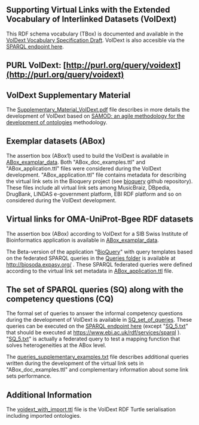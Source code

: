 ## Supporting Virtual Links with the Extended Vocabulary of Interlinked Datasets (VoIDext)

This RDF schema vocabulary (TBox) is documented and available in the [VoIDext Vocabulary Specification Draft](https://biosoda.github.io/voidext/). 
VoIDext is also accesible via the [SPARQL endpoint here](http://biosoda.expasy.org:8890/sparql).

## PURL VoIDext: [http://purl.org/query/voidext](http://purl.org/query/voidext)

## VoIDext Supplementary Material 
The [Supplementary_Material_VoIDext.pdf](Supplementary_Material_VoIDext.pdf) file describes in more details the development of VoIDext based on [SAMOD: an agile methodology for the development of ontologies](http://essepuntato.github.io/samod/) methodology.

## Exemplar datasets (ABox)
The assertion box (ABox1) used to build the VoIDext is available in [ABox_examplar_data](ABox_examplar_data).
Both  "ABox_doc_examples.ttl" and "ABox_application.ttl" files were considered during the VoIDext development. "ABox_application.ttl" file contains metadata for describing the virtual link sets in the Bioquery project (see [bioquery](https://github.com/biosoda/bioquery/) github repository). 
These files include all virtual link sets among MusicBraiz, DBpedia, DrugBank, LINDAS e-government platform, EBI RDF platform and so on considered during the VoIDext development.

## Virtual links for OMA-UniProt-Bgee RDF datasets  
The assertion box (ABox) according to VoIDext for a SIB Swiss Institute of Bioinformatics application is available in [ABox_examplar_data](ABox_examplar_data).

The Beta-version of the application "[BioQuery](http://biosoda.expasy.org)" with query templates based on the federated SPARQL queries in the [Queries folder](https://github.com/biosoda/bioquery/tree/master/Queries) is available at http://biosoda.expasy.org/ . 
These SPARQL federated queries were defined according to the virtual link set metadata in [ABox_application.ttl](ABox_examplar_data) file. 

## The set of SPARQL queries (SQ) along with the competency questions (CQ)
The formal set of queries to answer the informal competency questions during the development of VoIDext is available in
 [SQ_set_of_queries](SQ_set_of_queries). 
These queries can be executed on the [SPARQL endpoint here](http://biosoda.expasy.org:8890/sparql) (except "[SQ_5.txt](https://github.com/biosoda/voidext/blob/master/SQ_set_of_queries/SQ_5.txt)" that should be executed at https://www.ebi.ac.uk/rdf/services/sparql ). "[SQ_5.txt](https://github.com/biosoda/voidext/blob/master/SQ_set_of_queries/SQ_5.txt)" is actually a federated query to test a mapping function that solves heterogeneities at the ABox level.

The [queries_supplementary_examples.txt](ABox_examplar_data/queries_supplementary_examples.txt) file describes additional queries written during the development of the virtual link sets in "ABox_doc_examples.ttl" and complementary information about some link sets performance.

## Additional Information
The [voidext_with_import.ttl](https://github.com/biosoda/voidext/blob/master/voidext_with_import.ttl) file is the VoIDext RDF Turtle serialisation including imported ontologies.
